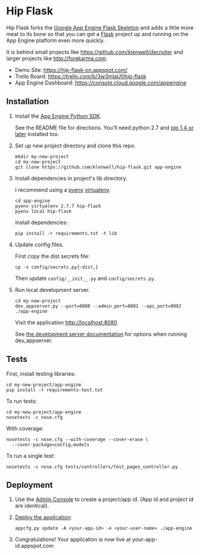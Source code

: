 # Hip Flask

Hip Flask forks the [Google App Engine Flask Skeleton](https://github.com/GoogleCloudPlatform/appengine-flask-skeleton) and adds a little more meat to its bone so that you can get a [Flask](http://flask.pocoo.org) project up and running on the App Engine platform even more quickly.

It is behind small projects like https://github.com/klenwell/decruiter and larger projects like http://forekarma.com.

- Demo Site: https://hip-flask-on.appspot.com/
- Trello Board: https://trello.com/b/3w3mlaUf/hip-flask
- App Engine Dashboard: https://console.cloud.google.com/appengine


## Installation

1. Install the [App Engine Python SDK](https://developers.google.com/appengine/downloads).

    See the README file for directions. You'll need python 2.7 and [pip 1.4 or later](http://www.pip-installer.org/en/latest/installing.html) installed too.

2. Set up new project directory and clone this repo.

    ```
    mkdir my-new-project
    cd my-new-project
    git clone https://github.com/klenwell/hip-flask.git app-engine
    ```

3. Install dependencies in project's lib directory.

    I recommend using a [pyenv](https://github.com/yyuu/pyenv) [virtualenv](https://github.com/yyuu/pyenv-virtualenv).

    ```
    cd app-engine
    pyenv virtualenv 2.7.7 hip-flask
    pyenv local hip-flask
    ```

    Install dependencies:

    ```
    pip install -r requirements.txt -t lib
    ```

4. Update config files.

    First copy the dist secrets file:

    ```
    cp -v config/secrets.py{-dist,}
    ```

    Then update `config/__init__.py` and `config/secrets.py`.

5. Run local development server.

    ```
    cd my-new-project
    dev_appserver.py --port=8080 --admin_port=8081 --api_port=8082 ./app-engine
    ```

    Visit the application [http://localhost:8080](http://localhost:8080)

    See [the development server documentation](https://developers.google.com/appengine/docs/python/tools/devserver) for options when running dev_appserver.


## Tests

First, install testing libraries:

    cd my-new-project/app-engine
    pip install -r requirements-test.txt

To run tests:

    cd my-new-project/app-engine
    nosetests -c nose.cfg

With coverage:

    nosetests -c nose.cfg --with-coverage --cover-erase \
      --cover-package=config,models

To run a single test:

    nosetests -c nose.cfg tests/controllers/test_pages_controller.py


## Deployment

1. Use the [Admin Console](https://appengine.google.com) to create a project/app id. (App id and project id are identical).

2. [Deploy the application](https://developers.google.com/appengine/docs/python/tools/uploadinganapp):

   ```
   appcfg.py update -A <your-app-id> -e <your-user-name> ./app-engine
   ```

3. Congratulations!  Your application is now live at your-app-id.appspot.com
